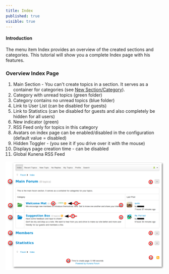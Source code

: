 ```yaml
---
title: Index
published: true
visible: true
---
```


#### Introduction

The menu item Index provides an overview of the created sections and categories. This tutorial will show you a complete Index page with his features.

### Overview Index Page

1. Main Section - You can't create topics in a section. It serves as a container for categories (see [New Section/Category](../../../../manual/backend/categories/new-section-category)).
2. Category with unread topics (green folder)
3. Category contains no unread topics (blue folder)
4. Link to User List (can be disabled for guests)
5. Link to Statistics (can be disabled for guests and also completely be hidden for all users)
6. New indicator (green)
7. RSS Feed only for topics in this category
8. Avatars on index page can be enabled/disabled in the configuration (default value = disabled)
9. Hidden Toggler - (you see it if you drive over it with the mouse)
10. Displays page creation time - can be disabled
11. Global Kunena RSS Feed

![](index1.png)